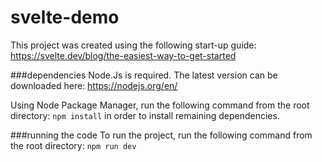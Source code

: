 # svelte-demo

This project was created using the following start-up guide:
https://svelte.dev/blog/the-easiest-way-to-get-started

###dependencies
Node.Js is required. The latest version can be downloaded here:
https://nodejs.org/en/

Using Node Package Manager, run the following command from the root directory:
`npm install`
in order to install remaining dependencies.

###running the code
To run the project, run the following command from the root directory:
`npm run dev`